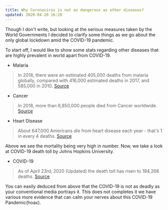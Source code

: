 ```yaml
---
title: Why Coronavirus is not as dangerous as other diseases?
updated: 2020-04-20 16:20
---
```


Though I don't write, but looking at the serious measures taken by the World Governments I decided to clarify some things as we go about the only global lockdown amid the COVID-19 pandemic.

To start off, I would like to show some stats regarding other diseases that are highly prevalent in world apart from COVID-19.

* Malaria
> In 2018, there were an estimated 405,000 deaths from malaria globally, compared with 416,000 estimated deaths in 2017, and 585,000 in 2010.
[Source](https://www.who.int/news-room/feature-stories/detail/world-malaria-report-2019)

* Cancer
> In 2018, more than 8,850,000 people died from Cancer worldwide.
[Source](https://gco.iarc.fr/)

* Heart Disease
> About 647,000 Americans die from heart disease each year - that's 1 in every 4 deaths.
[Source](https://www.cdc.gov/heartdisease/facts.htm)

Above we see the mortality being very high in number. Now, we take a look at COVID-19 death toll by Johns Hopkins University.

* COVID-19
> As of April 23rd, 2020 (Updated) the death toll has risen to 184,268 deaths.
[Source](https://coronavirus.jhu.edu/map.html)

You can easily deduced from above that the COVID-19 is not as deadly as your conventional media portrays it. This does not completes it we have various more evidence that can calm your nerves about this COVID-19 Pandemic(hoax).




